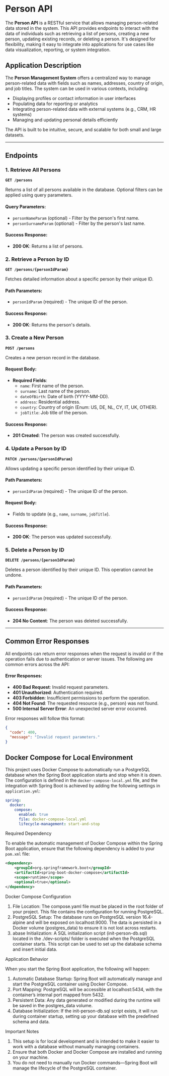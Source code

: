 # Person API

The **Person API** is a RESTful service that allows managing person-related data stored in the system. This API provides endpoints to interact with the data of individuals such as retrieving a list of persons, creating a new person, updating existing records, or deleting a person. It's designed for flexibility, making it easy to integrate into applications for use cases like data visualization, reporting, or system integration.

## Application Description

The **Person Management System** offers a centralized way to manage person-related data with fields such as names, addresses, country of origin, and job titles. The system can be used in various contexts, including:
- Displaying profiles or contact information in user interfaces
- Populating data for reporting or analytics
- Integrating person-related data with external systems (e.g., CRM, HR systems)
- Managing and updating personal details efficiently

The API is built to be intuitive, secure, and scalable for both small and large datasets.

---

## Endpoints

### 1. Retrieve All Persons
**`GET /persons`**

Returns a list of all persons available in the database. Optional filters can be applied using query parameters.

#### Query Parameters:
- `personNameParam` (optional) - Filter by the person's first name.
- `personSurnameParam` (optional) - Filter by the person's last name.

#### Success Response:
- **200 OK**: Returns a list of persons.

### 2. Retrieve a Person by ID
**`GET /persons/{personIdParam}`**

Fetches detailed information about a specific person by their unique ID.

#### Path Parameters:
- `personIdParam` (required) - The unique ID of the person.

#### Success Response:
- **200 OK**: Returns the person's details.

### 3. Create a New Person
**`POST /persons`**

Creates a new person record in the database.

#### Request Body:
- **Required Fields**:
    - `name`: First name of the person.
    - `surname`: Last name of the person.
    - `dateOfBirth`: Date of birth (YYYY-MM-DD).
    - `address`: Residential address.
    - `country`: Country of origin (Enum: US, DE, NL, CY, IT, UK, OTHER).
    - `jobTitle`: Job title of the person.

#### Success Response:
- **201 Created**: The person was created successfully.

### 4. Update a Person by ID
**`PATCH /persons/{personIdParam}`**

Allows updating a specific person identified by their unique ID.

#### Path Parameters:
- `personIdParam` (required) - The unique ID of the person.

#### Request Body:
- Fields to update (e.g., `name`, `surname`, `jobTitle`).

#### Success Response:
- **200 OK**: The person was updated successfully.

### 5. Delete a Person by ID
**`DELETE /persons/{personIdParam}`**

Deletes a person identified by their unique ID. This operation cannot be undone.

#### Path Parameters:
- `personIdParam` (required) - The unique ID of the person.

#### Success Response:
- **204 No Content**: The person was deleted successfully.

---

## Common Error Responses

All endpoints can return error responses when the request is invalid or if the operation fails due to authentication or server issues. The following are common errors across the API:

#### Error Responses:
- **400 Bad Request**: Invalid request parameters.
- **401 Unauthorized**: Authentication required.
- **403 Forbidden**: Insufficient permissions to perform the operation.
- **404 Not Found**: The requested resource (e.g., person) was not found.
- **500 Internal Server Error**: An unexpected server error occurred.

Error responses will follow this format:

```json
{
  "code": 400,
  "message": "Invalid request parameters."
}
```

## Docker Compose for Local Environment

This project uses Docker Compose to automatically run a PostgreSQL database when the Spring Boot application starts and stop when it is down. The configuration is defined in the `docker-compose-local.yml` file, and the integration with Spring Boot is achieved by adding the following settings in `application.yml`:

```yaml
spring:
  docker:
    compose:
      enabled: true
      file: docker-compose-local.yml
      lifecycle-management: start-and-stop
```
Required Dependency

To enable the automatic management of Docker Compose within the Spring Boot application, ensure that the following dependency is added to your `pom.xml` file:

```xml
<dependency>
    <groupId>org.springframework.boot</groupId>
    <artifactId>spring-boot-docker-compose</artifactId>
    <scope>runtime</scope>
    <optional>true</optional>
</dependency>
```

Docker Compose Configuration
1. File Location: The compose.yaml file must be placed in the root folder of your project. This file contains the configuration for running PostgreSQL.
2. PostgreSQL Setup: The database runs on PostgreSQL version 16.4-alpine and will be exposed on localhost:9000. The data is persisted in a Docker volume (postgres_data) to ensure it is not lost across restarts.
3. abase Initialization: A SQL initialization script (init-person-db.sql) located in the ./dev-scripts/ folder is executed when the PostgreSQL container starts. This script can be used to set up the database schema and insert initial data.

Application Behavior

When you start the Spring Boot application, the following will happen:
1. Automatic Database Startup: Spring Boot will automatically manage and start the PostgreSQL container using Docker Compose.
2. Port Mapping: PostgreSQL will be accessible at localhost:5434, with the container’s internal port mapped from 5432.
3. Persistent Data: Any data generated or modified during the runtime will be saved in the postgres_data volume.
4. Database Initialization: If the init-person-db.sql script exists, it will run during container startup, setting up your database with the predefined schema and data.

Important Notes
1. This setup is for local development and is intended to make it easier to work with a database without manually managing containers.
2. Ensure that both Docker and Docker Compose are installed and running on your machine.
3. You do not need to manually run Docker commands—Spring Boot will manage the lifecycle of the PostgreSQL container.

